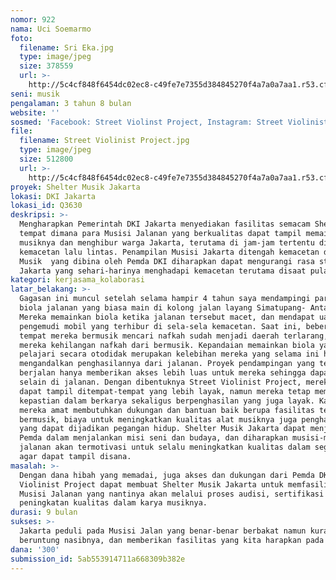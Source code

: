 ```yaml
---
nomor: 922
nama: Uci Soemarmo
foto:
  filename: Sri Eka.jpg
  type: image/jpeg
  size: 378559
  url: >-
    http://5c4cf848f6454dc02ec8-c49fe7e7355d384845270f4a7a0a7aa1.r53.cf2.rackcdn.com/6a44adea-bd63-4506-bc1d-029c35cff096/Sri%20Eka.jpg
seni: musik
pengalaman: 3 tahun 8 bulan
website: ''
sosmed: 'Facebook: Street Violinst Project, Instagram: Street Violinist Project'
file:
  filename: Street Violinist Project.jpg
  type: image/jpeg
  size: 512800
  url: >-
    http://5c4cf848f6454dc02ec8-c49fe7e7355d384845270f4a7a0a7aa1.r53.cf2.rackcdn.com/c7f5fd03-6793-4285-99cc-f01f31b2f1df/Street%20Violinist%20Project.jpg
proyek: Shelter Musik Jakarta
lokasi: DKI Jakarta
lokasi_id: Q3630
deskripsi: >-
  Mengharapkan Pemerintah DKI Jakarta menyediakan fasilitas semacam Shelter di
  tempat dimana para Musisi Jalanan yang berkualitas dapat tampil memainkan
  musiknya dan menghibur warga Jakarta, terutama di jam-jam tertentu di tengah
  kemacetan lalu lintas. Penampilan Musisi Jakarta ditengah kemacetan di Shelter
  Musik  yang dibina oleh Pemda DKI diharapkan dapat mengurangi rasa stres warga
  Jakarta yang sehari-harinya menghadapi kemacetan terutama disaat pulang kerja.
kategori: kerjasama_kolaborasi
latar_belakang: >-
  Gagasan ini muncul setelah selama hampir 4 tahun saya mendampingi para pemain
  biola jalanan yang biasa main di kolong jalan layang Simatupang- Antasari.
  Mereka memainkan biola ketika jalanan tersebut macet, dan mendapat uang dari
  pengemudi mobil yang terhibur di sela-sela kemacetan. Saat ini, beberapa area
  tempat mereka bermusik mencari nafkah sudah menjadi daerah terlarang, sehingga
  mereka kehilangan nafkah dari bermusik. Kepandaian memainkan biola yang mereka
  pelajari secara otodidak merupakan kelebihan mereka yang selama ini hanya
  mengandalkan penghasilannya dari jalanan. Proyek pendampingan yang telah
  berjalan hanya memberikan akses lebih luas untuk mereka sehingga dapat bermain
  selain di jalanan. Dengan dibentuknya Street Violinist Project, mereka sudah
  dapat tampil ditempat-tempat yang lebih layak, namun mereka tetap membutuhkan
  kepastian dalam berkarya sekaligus berpenghasilan yang juga layak. Karenanya,
  mereka amat membutuhkan dukungan dan bantuan baik berupa fasilitas tempat
  bermusik, biaya untuk meningkatkan kualitas alat musiknya juga penghasilan
  yang dapat dijadikan pegangan hidup. Shelter Musik Jakarta dapat menjadi aset
  Pemda dalam menjalankan misi seni dan budaya, dan diharapkan musisi-musisi
  jalanan akan termotivasi untuk selalu meningkatkan kualitas dalam segala hal
  agar dapat tampil disana.
masalah: >-
  Dengan dana hibah yang memadai, juga akses dan dukungan dari Pemda DKI Street
  Violinist Project dapat membuat Shelter Musik Jakarta untuk memfasilitasi para
  Musisi Jalanan yang nantinya akan melalui proses audisi, sertifikasi dan
  peningkatan kualitas dalam karya musiknya.
durasi: 9 bulan
sukses: >-
  Jakarta peduli pada Musisi Jalan yang benar-benar berbakat namun kurang
  beruntung nasibnya, dan memberikan fasilitas yang kita harapkan pada mereka.
dana: '300'
submission_id: 5ab553914711a668309b382e
---
```


